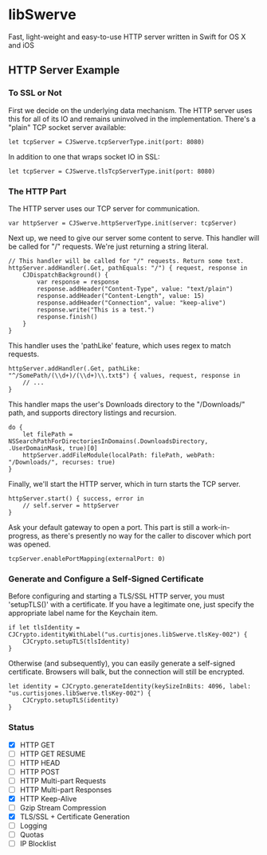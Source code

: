 # libSwerve
Fast, light-weight and easy-to-use HTTP server written in Swift for OS X and iOS

## HTTP Server Example

### To SSL or Not

First we decide on the underlying data mechanism. The HTTP server uses this for all of its IO and remains uninvolved in the implementation. There's a "plain" TCP socket server available:
```
let tcpServer = CJSwerve.tcpServerType.init(port: 8080)
```

In addition to one that wraps socket IO in SSL:
```
let tcpServer = CJSwerve.tlsTcpServerType.init(port: 8080)
```

### The HTTP Part

The HTTP server uses our TCP server for communication.
```
var httpServer = CJSwerve.httpServerType.init(server: tcpServer)
```

Next up, we need to give our server some content to serve. This handler will be called for "/" requests. We're just returning a string literal.
```
// This handler will be called for "/" requests. Return some text.
httpServer.addHandler(.Get, pathEquals: "/") { request, response in
	CJDispatchBackground() {
		var response = response
		response.addHeader("Content-Type", value: "text/plain")
		response.addHeader("Content-Length", value: 15)
		response.addHeader("Connection", value: "keep-alive")
		response.write("This is a test.")
		response.finish()
	}
}
```

This handler uses the 'pathLike' feature, which uses regex to match requests.
```
httpServer.addHandler(.Get, pathLike: "^/SomePath/(\\d+)/(\\d+)\\.txt$") { values, request, response in
	// ...
}
```

This handler maps the user's Downloads directory to the "/Downloads/" path, and supports directory listings and recursion.
```
do {
	let filePath = NSSearchPathForDirectoriesInDomains(.DownloadsDirectory, .UserDomainMask, true)[0]
	httpServer.addFileModule(localPath: filePath, webPath: "/Downloads/", recurses: true)
}
```

Finally, we'll start the HTTP server, which in turn starts the TCP server.
```
httpServer.start() { success, error in
	// self.server = httpServer
}
```

Ask your default gateway to open a port. This part is still a work-in-progress, as there's presently no way for the caller to discover which port was opened.
```
tcpServer.enablePortMapping(externalPort: 0)
```

### Generate and Configure a Self-Signed Certificate

Before configuring and starting a TLS/SSL HTTP server, you must 'setupTLS()' with a certificate. If you have a legitimate one, just specify the appropriate label name for the Keychain item.
```
if let tlsIdentity = CJCrypto.identityWithLabel("us.curtisjones.libSwerve.tlsKey-002") {
	CJCrypto.setupTLS(tlsIdentity)
}
```

Otherwise (and subsequently), you can easily generate a self-signed certificate. Browsers will balk, but the connection will still be encrypted.
```
let identity = CJCrypto.generateIdentity(keySizeInBits: 4096, label: "us.curtisjones.libSwerve.tlsKey-002") {
	CJCrypto.setupTLS(identity)
}
```

### Status

- [x] HTTP GET
- [ ] HTTP GET RESUME
- [ ] HTTP HEAD
- [ ] HTTP POST
- [ ] HTTP Multi-part Requests
- [ ] HTTP Multi-part Responses
- [x] HTTP Keep-Alive
- [ ] Gzip Stream Compression
- [x] TLS/SSL + Certificate Generation
- [ ] Logging
- [ ] Quotas
- [ ] IP Blocklist
